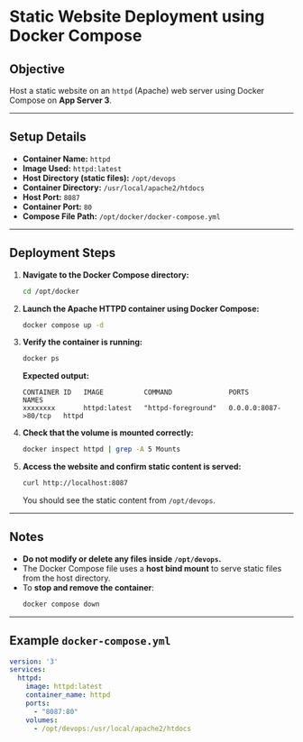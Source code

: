 # Static Website Deployment using Docker Compose

## Objective

Host a static website on an `httpd` (Apache) web server using Docker Compose on **App Server 3**.

---

## Setup Details

- **Container Name:** `httpd`
- **Image Used:** `httpd:latest`
- **Host Directory (static files):** `/opt/devops`
- **Container Directory:** `/usr/local/apache2/htdocs`
- **Host Port:** `8087`
- **Container Port:** `80`
- **Compose File Path:** `/opt/docker/docker-compose.yml`

---

## Deployment Steps

1. **Navigate to the Docker Compose directory:**
   ```bash
   cd /opt/docker
   ```

2. **Launch the Apache HTTPD container using Docker Compose:**
   ```bash
   docker compose up -d
   ```

3. **Verify the container is running:**
   ```bash
   docker ps
   ```
   **Expected output:**
   ```
   CONTAINER ID   IMAGE          COMMAND              PORTS                  NAMES
   xxxxxxxx       httpd:latest   "httpd-foreground"   0.0.0.0:8087->80/tcp   httpd
   ```

4. **Check that the volume is mounted correctly:**
   ```bash
   docker inspect httpd | grep -A 5 Mounts
   ```

5. **Access the website and confirm static content is served:**
   ```bash
   curl http://localhost:8087
   ```
   You should see the static content from `/opt/devops`.

---

## Notes

- **Do not modify or delete any files inside `/opt/devops`.**
- The Docker Compose file uses a **host bind mount** to serve static files from the host directory.
- To **stop and remove the container**:
  ```bash
  docker compose down
  ```

---

## Example `docker-compose.yml`

```yaml
version: '3'
services:
  httpd:
    image: httpd:latest
    container_name: httpd
    ports:
      - "8087:80"
    volumes:
      - /opt/devops:/usr/local/apache2/htdocs
```